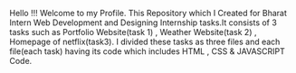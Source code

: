 Hello !!! Welcome to my Profile. This Repository which I Created for Bharat Intern Web Development and Designing Internship tasks.It consists of 3 tasks such as Portfolio Website(task 1) ,  Weather Website(task 2) , Homepage of netflix(task3). I divided these tasks as three files and each file(each task) having its code which includes HTML , CSS & JAVASCRIPT Code.
